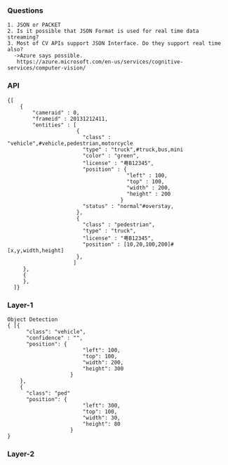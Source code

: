 ### Questions
    1. JSON or PACKET
    2. Is it possible that JSON Format is used for real time data streaming?
    3. Most of CV APIs support JSON Interface. Do they support real time also?
      ->Azure says possible.
       https://azure.microsoft.com/en-us/services/cognitive-services/computer-vision/
       
### API
    {[
        {
            "cameraid" : 0,
            "frameid" : 20131212411,
            "entities" : [
                          {
                            "class" : "vehicle",#vehicle,pedestrian,motorcycle
                            "type" : "truck",#truck,bus,mini
                            "color" : "green",
                            "license" : "粤B12345",
                            "position" : {
                                          "left" : 100,
                                          "top" : 100,
                                          "width" : 200,
                                          "height" : 200
                                        }
                            "status" : "normal"#overstay,
                          },
                          {
                            "class" : "pedestrian",
                            "type" : "truck",
                            "license" : "粤B12345",
                            "position" : [10,20,100,200]#[x,y,width,height]
                          },                          
                         ]
         },
         {
         },
      ]}    
### Layer-1
    Object Detection
    { [{
          "class": "vehicle",
          "confidence" : "",
          "position": {
                            "left": 100,
                            "top": 100,
                            "width": 200,
                            "height": 300
                        }
        },
        {
          "class": "ped"
          "position": {
                            "left": 300,
                            "top": 100,
                            "width": 30,
                            "height": 80
                        }                    
    }
    
    
### Layer-2


